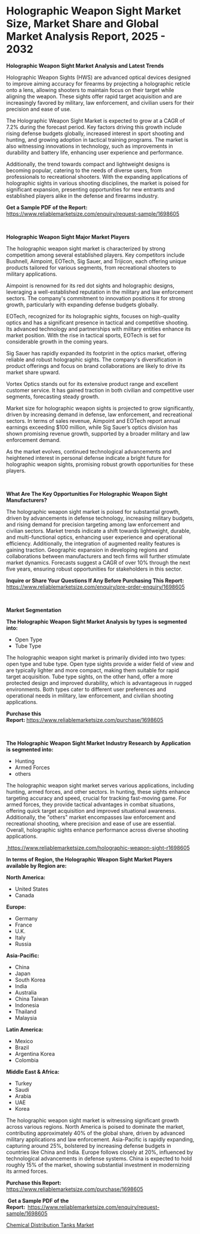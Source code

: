<p><h1>Holographic Weapon Sight Market Size, Market Share and Global Market Analysis Report, 2025 - 2032</h1></p><p><strong>Holographic Weapon Sight Market Analysis and Latest Trends</strong></p>
<p><p>Holographic Weapon Sights (HWS) are advanced optical devices designed to improve aiming accuracy for firearms by projecting a holographic reticle onto a lens, allowing shooters to maintain focus on their target while aligning the weapon. These sights offer rapid target acquisition and are increasingly favored by military, law enforcement, and civilian users for their precision and ease of use.</p><p>The Holographic Weapon Sight Market is expected to grow at a CAGR of 7.2% during the forecast period. Key factors driving this growth include rising defense budgets globally, increased interest in sport shooting and hunting, and growing adoption in tactical training programs. The market is also witnessing innovations in technology, such as improvements in durability and battery life, enhancing user experience and performance.</p><p>Additionally, the trend towards compact and lightweight designs is becoming popular, catering to the needs of diverse users, from professionals to recreational shooters. With the expanding applications of holographic sights in various shooting disciplines, the market is poised for significant expansion, presenting opportunities for new entrants and established players alike in the defense and firearms industry.</p></p>
<p><strong>Get a Sample PDF of the Report:&nbsp;</strong> <a href="https://www.reliablemarketsize.com/enquiry/request-sample/1698605?utm_campaign=1103&utm_medium=2&utm_source=Github&utm_content=ia&utm_term=09012025&utm_id=holographic-weapon-sight">https://www.reliablemarketsize.com/enquiry/request-sample/1698605</a></p>
<p>&nbsp;</p>
<p><strong>Holographic Weapon Sight Major Market Players</strong></p>
<p><p>The holographic weapon sight market is characterized by strong competition among several established players. Key competitors include Bushnell, Aimpoint, EOTech, Sig Sauer, and Trijicon, each offering unique products tailored for various segments, from recreational shooters to military applications. </p><p>Aimpoint is renowned for its red dot sights and holographic designs, leveraging a well-established reputation in the military and law enforcement sectors. The company's commitment to innovation positions it for strong growth, particularly with expanding defense budgets globally.</p><p>EOTech, recognized for its holographic sights, focuses on high-quality optics and has a significant presence in tactical and competitive shooting. Its advanced technology and partnerships with military entities enhance its market position. With the rise in tactical sports, EOTech is set for considerable growth in the coming years.</p><p>Sig Sauer has rapidly expanded its footprint in the optics market, offering reliable and robust holographic sights. The company's diversification in product offerings and focus on brand collaborations are likely to drive its market share upward.</p><p>Vortex Optics stands out for its extensive product range and excellent customer service. It has gained traction in both civilian and competitive user segments, forecasting steady growth.</p><p>Market size for holographic weapon sights is projected to grow significantly, driven by increasing demand in defense, law enforcement, and recreational sectors. In terms of sales revenue, Aimpoint and EOTech report annual earnings exceeding $100 million, while Sig Sauer’s optics division has shown promising revenue growth, supported by a broader military and law enforcement demand.</p><p>As the market evolves, continued technological advancements and heightened interest in personal defense indicate a bright future for holographic weapon sights, promising robust growth opportunities for these players.</p></p>
<p>&nbsp;</p>
<p><strong>What Are The Key Opportunities For Holographic Weapon Sight Manufacturers?</strong></p>
<p><p>The holographic weapon sight market is poised for substantial growth, driven by advancements in defense technology, increasing military budgets, and rising demand for precision targeting among law enforcement and civilian sectors. Market trends indicate a shift towards lightweight, durable, and multi-functional optics, enhancing user experience and operational efficiency. Additionally, the integration of augmented reality features is gaining traction. Geographic expansion in developing regions and collaborations between manufacturers and tech firms will further stimulate market dynamics. Forecasts suggest a CAGR of over 10% through the next five years, ensuring robust opportunities for stakeholders in this sector.</p></p>
<p><strong>Inquire or Share Your Questions If Any Before Purchasing This Report:</strong> <a href="https://www.reliablemarketsize.com/enquiry/pre-order-enquiry/1698605?utm_campaign=1103&utm_medium=2&utm_source=Github&utm_content=ia&utm_term=09012025&utm_id=holographic-weapon-sight">https://www.reliablemarketsize.com/enquiry/pre-order-enquiry/1698605</a></p>
<p>&nbsp;</p>
<p><strong>Market Segmentation</strong></p>
<p><strong>The Holographic Weapon Sight Market Analysis by types is segmented into:</strong></p>
<p><ul><li>Open Type</li><li>Tube Type</li></ul></p>
<p><p>The holographic weapon sight market is primarily divided into two types: open type and tube type. Open type sights provide a wider field of view and are typically lighter and more compact, making them suitable for rapid target acquisition. Tube type sights, on the other hand, offer a more protected design and improved durability, which is advantageous in rugged environments. Both types cater to different user preferences and operational needs in military, law enforcement, and civilian shooting applications.</p></p>
<p><strong>Purchase this Report:&nbsp;</strong><a href="https://www.reliablemarketsize.com/purchase/1698605?utm_campaign=1103&utm_medium=2&utm_source=Github&utm_content=ia&utm_term=09012025&utm_id=holographic-weapon-sight">https://www.reliablemarketsize.com/purchase/1698605</a></p>
<p>&nbsp;</p>
<p><strong>The Holographic Weapon Sight Market Industry Research by Application is segmented into:</strong></p>
<p><ul><li>Hunting</li><li>Armed Forces</li><li>others</li></ul></p>
<p><p>The holographic weapon sight market serves various applications, including hunting, armed forces, and other sectors. In hunting, these sights enhance targeting accuracy and speed, crucial for tracking fast-moving game. For armed forces, they provide tactical advantages in combat situations, offering quick target acquisition and improved situational awareness. Additionally, the "others" market encompasses law enforcement and recreational shooting, where precision and ease of use are essential. Overall, holographic sights enhance performance across diverse shooting applications.</p></p>
<p><a href="https://www.reliablemarketsize.com/holographic-weapon-sight-r1698605?utm_campaign=1103&utm_medium=2&utm_source=Github&utm_content=ia&utm_term=09012025&utm_id=holographic-weapon-sight">&nbsp;https://www.reliablemarketsize.com/holographic-weapon-sight-r1698605</a></p>
<p><strong>In terms of Region, the Holographic Weapon Sight Market Players available by Region are:</strong></p>
<p>
    <p> <strong> North America: </strong>
        <ul>
            <li>United States</li>
            <li>Canada</li>
        </ul>
        </p> 
    <p> <strong> Europe: </strong>
        <ul>
            <li>Germany</li>
            <li>France</li>
            <li>U.K.</li>
            <li>Italy</li>
            <li>Russia</li>
        </ul>
        </p> 
    <p> <strong> Asia-Pacific: </strong>
        <ul>
            <li>China</li>
            <li>Japan</li>
            <li>South Korea</li>
            <li>India</li>
            <li>Australia</li>
            <li>China Taiwan</li>
            <li>Indonesia</li>
            <li>Thailand</li>
            <li>Malaysia</li>
        </ul>
        </p> 
    <p> <strong> Latin America: </strong>
        <ul>
            <li>Mexico</li>
            <li>Brazil</li>
            <li>Argentina Korea</li>
            <li>Colombia</li>
        </ul>
        </p> 
    <p> <strong> Middle East & Africa: </strong>
        <ul>
            <li>Turkey</li>
            <li>Saudi</li>
            <li>Arabia</li>
            <li>UAE</li>
            <li>Korea</li>
        </ul>
    </p>
    </p>
<p><p>The holographic weapon sight market is witnessing significant growth across various regions. North America is poised to dominate the market, contributing approximately 40% of the global share, driven by advanced military applications and law enforcement. Asia-Pacific is rapidly expanding, capturing around 25%, bolstered by increasing defense budgets in countries like China and India. Europe follows closely at 20%, influenced by technological advancements in defense systems. China is expected to hold roughly 15% of the market, showing substantial investment in modernizing its armed forces.</p></p>
<p><strong>Purchase this Report: </strong><a href="https://www.reliablemarketsize.com/purchase/1698605?utm_campaign=1103&utm_medium=2&utm_source=Github&utm_content=ia&utm_term=09012025&utm_id=holographic-weapon-sight">https://www.reliablemarketsize.com/purchase/1698605</a></p>
<p>&nbsp;<strong>Get a Sample PDF of the Report:&nbsp;&nbsp;</strong><a href="https://www.reliablemarketsize.com/enquiry/request-sample/1698605?utm_campaign=1103&utm_medium=2&utm_source=Github&utm_content=ia&utm_term=09012025&utm_id=holographic-weapon-sight">https://www.reliablemarketsize.com/enquiry/request-sample/1698605</a></p>
<p><strong></strong></p>
<p><p><a href="https://github.com/gdfhhhj/Market-Research-Report-List-7/blob/main/chemical-distribution-tanks-market.md?utm_campaign=1103&utm_medium=2&utm_source=Github&utm_content=ia&utm_term=09012025&utm_id=holographic-weapon-sight">Chemical Distribution Tanks Market</a></p></p>